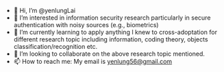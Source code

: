 - 👋 Hi, I’m @yenlungLai
- 👀 I’m interested in information security research particularly in secure authentication with noisy sources (e.g., biometrics)
- 🌱 I’m currently learning to apply anything I knew to cross-adoptation for different research topic including information, coding theory, objects classification/recognition etc.
- 💞️ I’m looking to collaborate on the above research topic mentioned.
- 📫 How to reach me: My email is yenlung56@gmail.com

<!---
yenlungLai/yenlungLai is a ✨ special ✨ repository because its `README.md` (this file) appears on your GitHub profile.
You can click the Preview link to take a look at your changes.
--->
